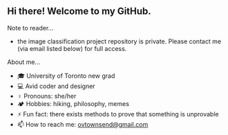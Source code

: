 ## Hi there! Welcome to my GitHub.

Note to reader...
- the image classification project repository is private. Please contact me (via email listed below) for full access.

About me... 
- :mortar_board: University of Toronto new grad
- :computer: Avid coder and designer 
- :female_sign: Pronouns: she/her
-  :camping: Hobbies: hiking, philosophy, memes
- ⚡ Fun fact: there exists methods to prove that something is unprovable
- 📫 How to reach me: ovtownsend@gmail.com
